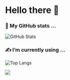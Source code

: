 <!--
**Olvi73/Olvi73** is a ✨ _special_ ✨ repository because its `README.md` (this file) appears on your GitHub profile.

Here are some ideas to get you started:

- 🔭 I’m currently working on ...
- 🌱 I’m currently learning ...
- 👯 I’m looking to collaborate on ...
- 🤔 I’m looking for help with ...
- 💬 Ask me about ...
- 📫 How to reach me: ...
- 😄 Pronouns: ...
- ⚡ Fun fact: ...
-->
# Hello there 👋
### 🤔 My GitHub stats ... 
![GitHub Stats](https://github-readme-stats.vercel.app/api?username=Olvi73&count_private=true&show_icons=true&theme=dracula)  

<!--
<img align="right" alt="gif" src="https://raw.githubusercontent.com/Olvi73/Olvi73/main/pic/code.gif" />
-->

### ✍ I’m currently using ... 
![Top Langs](https://github-readme-stats.vercel.app/api/top-langs/?username=Olvi73&hide=javascript,css&exclude_repo=Olvi73.github.io&theme=dracula)  

<!--
### :hammer: I’m currently working on ...  
![Wakatime Stats](https://github-readme-stats.vercel.app/api/wakatime?username=Olvi73&theme=dracula)
-->

<img src="https://img.shields.io/badge/Supported%20by-GitHub%20Readme%20Stats%20-gray.svg?colorA=655BE1&colorB=4F44D6&style=for-the-badge"/>


